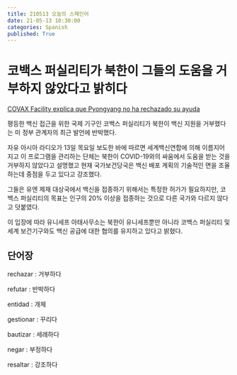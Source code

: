 ```yaml
---
title: 210513 오늘의 스페인어
date: 21-05-13 10:30:00
categories: Spanish
published: True
---
```


# 코백스 퍼실리티가 북한이 그들의 도움을 거부하지 않았다고 밝히다

[COVAX Facility explica que Pyongyang no ha rechazado su ayuda](http://world.kbs.co.kr/service/news_view.htm?lang=s&Seq_Code=75773)

평등한 백신 접근을 위한 국제 기구인 코백스 퍼실리티가 북한이 백신 지원을 거부했다는 미 정부 관계자의 최근 발언에 반박했다.

자유 아시아 라디오가 13일 목요일 보도한 바에 따르면 세계백신연합에 의해 이름지어지고 이 프로그램을 관리하는 단체는 북한이 COVID-19와의 싸움에서 도움을 받는 것을 거부하지 않았다고 설명했고 현재 국가보건당국은 백신 배포 계획의 기술적인 면을 조율하는데 중점을 두고 있다고 강조했다.

그들은 유엔 제재 대상국에서 백신을 접종하기 위해서는 특정한 허가가 필요하지만, 코백스 퍼실리티의 목표는 인구의 20% 이상을 접종하는 것으로 다른 국가와 다르지 않다고 덧붙였다.

이 입장에 따라 유니세프 아태사무소는 북한이 유니세프뿐만 아니라 코백스 퍼실리티 및 세계 보건기구와도 백신 공급에 대한 협의를 유지하고 있다고 밝혔다.

## 단어장

rechazar : 거부하다

refutar : 반박하다

entidad : 개체

gestionar : 꾸리다

bautizar : 세례하다

negar : 부정하다

resaltar : 강조하다
